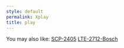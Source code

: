 ```yaml
---
style: default
permalink: Xplay
title: play
---
```

You may also like:
[SCP-2405](http://scp-wiki.net/scp-2405)
[LTE-2712-Bosch](http://scp-wiki.net/lte-2712-bosch)
